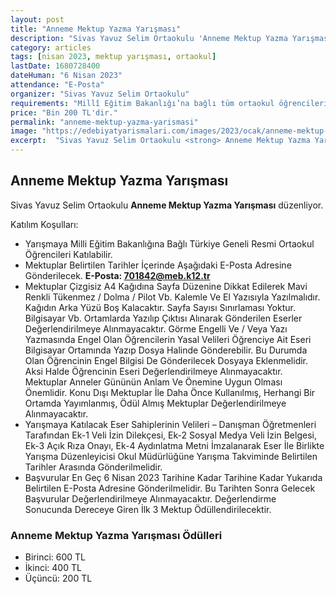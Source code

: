 ```yaml
---
layout: post
title: "Anneme Mektup Yazma Yarışması"
description: "Sivas Yavuz Selim Ortaokulu 'Anneme Mektup Yazma Yarışması' düzenliyor."
category: articles
tags: [nisan 2023, mektup yarışması, ortaokul]
lastDate: 1680728400
dateHuman: "6 Nisan 2023"
attendance: "E-Posta"
organizer: "Sivas Yavuz Selim Ortaokulu"
requirements: "Millî Eğitim Bakanlığı’na bağlı tüm ortaokul öğrencileri katılabilir."
price: "Bin 200 TL'dir."
permalink: "anneme-mektup-yazma-yarismasi"
image: "https://edebiyatyarismalari.com/images/2023/ocak/anneme-mektup-yazma-yarismasi.jpg"
excerpt:  "Sivas Yavuz Selim Ortaokulu <strong> Anneme Mektup Yazma Yarışması </strong> düzenliyor."
---
```


## Anneme Mektup Yazma Yarışması
Sivas Yavuz Selim Ortaokulu **Anneme Mektup Yazma Yarışması** düzenliyor.  

Katılım Koşulları:
- Yarışmaya Milli Eğitim Bakanlığına Bağlı Türkiye Geneli Resmi Ortaokul Öğrencileri Katılabilir.
- Mektuplar Belirtilen Tarihler İçerinde Aşağıdaki E-Posta Adresine Gönderilecek. **E-Posta: 701842@meb.k12.tr**
- Mektuplar Çizgisiz A4 Kağıdına Sayfa Düzenine Dikkat Edilerek Mavi Renkli Tükenmez / Dolma / Pilot Vb. Kalemle Ve El Yazısıyla Yazılmalıdır. Kağıdın Arka Yüzü Boş Kalacaktır. Sayfa Sayısı Sınırlaması Yoktur. Bilgisayar Vb. Ortamlarda Yazılıp Çıktısı Alınarak Gönderilen Eserler Değerlendirilmeye Alınmayacaktır. Görme Engelli Ve / Veya Yazı Yazmasında Engel Olan Öğrencilerin Yasal Velileri Öğrenciye Ait Eseri Bilgisayar Ortamında Yazıp Dosya Halinde Gönderebilir. Bu Durumda Olan Öğrencinin Engel Bilgisi De Gönderilecek Dosyaya Eklenmelidir. Aksi Halde Öğrencinin Eseri Değerlendirilmeye Alınmayacaktır.
Mektuplar Anneler Gününün Anlam Ve Önemine Uygun Olması Önemlidir. Konu Dışı Mektuplar İle Daha Önce Kullanılmış, Herhangi Bir Ortamda Yayımlanmış, Ödül Almış Mektuplar Değerlendirilmeye Alınmayacaktır.
- Yarışmaya Katılacak Eser Sahiplerinin Velileri – Danışman Öğretmenleri Tarafından Ek-1 Veli İzin Dilekçesi, Ek-2 Sosyal Medya Veli İzin Belgesi, Ek-3 Açık Rıza Onayı, Ek-4 Aydınlatma Metni İmzalanarak Eser İle Birlikte Yarışma Düzenleyicisi Okul Müdürlüğüne Yarışma Takviminde Belirtilen Tarihler Arasında Gönderilmelidir.
- Başvurular En Geç 6 Nisan 2023 Tarihine Kadar Tarihine Kadar Yukarıda Belirtilen E-Posta Adresine Gönderilmelidir. Bu Tarihten Sonra Gelecek Başvurular Değerlendirilmeye Alınmayacaktır. Değerlendirme Sonucunda Dereceye Giren İlk 3 Mektup Ödüllendirilecektir.


### Anneme Mektup Yazma Yarışması Ödülleri
- Birinci: 600 TL
- İkinci: 400 TL
- Üçüncü: 200 TL